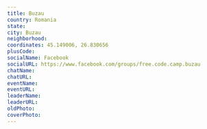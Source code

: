 ```yaml
---
title: Buzau
country: Romania
state: 
city: Buzau
neighborhood: 
coordinates: 45.149006, 26.830656
plusCode:
socialName: Facebook
socialURL: https://www.facebook.com/groups/free.code.camp.buzau
chatName:
chatURL:
eventName:
eventURL:
leaderName:
leaderURL:
oldPhoto: 
coverPhoto:
---
```

